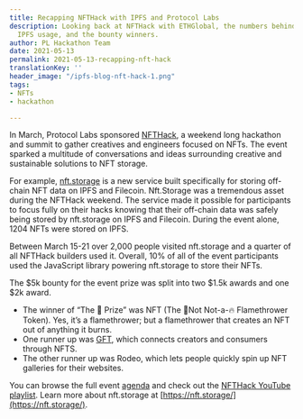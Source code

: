 ```yaml
---
title: Recapping NFTHack with IPFS and Protocol Labs
description: Looking back at NFTHack with ETHGlobal, the numbers behind the weekend’s
  IPFS usage, and the bounty winners.
author: PL Hackathon Team
date: 2021-05-13
permalink: 2021-05-13-recapping-nft-hack
translationKey: ''
header_image: "/ipfs-blog-nft-hack-1.png"
tags:
- NFTs
- hackathon

---
```

In March, Protocol Labs sponsored [NFTHack](https://nfthack.ethglobal.co/), a weekend long hackathon and summit to gather creatives and engineers focused on NFTs. The event sparked a multitude of conversations and ideas surrounding creative and sustainable solutions to NFT storage.

For example, [nft.storage](http://nft.storage/) is a new service built specifically for storing off-chain NFT data on IPFS and Filecoin. Nft.Storage was a tremendous asset during the NFTHack weekend. The service made it possible for participants to focus fully on their hacks knowing that their off-chain data was safely being stored by nft.storage on IPFS and Filecoin. During the event alone, 1204 NFTs were stored on IPFS.

Between March 15-21 over 2,000 people visited nft.storage and a quarter of all NFTHack builders used it. Overall, 10% of all of the event participants used the JavaScript library powering nft.storage to store their NFTs.

The $5k bounty for the event prize was split into two $1.5k awards and one $2k award.

* The winner of “The 🤯 Prize” was NFT (The 🚫Not Not-a-🔥 Flamethrower Token). Yes, it’s a flamethrower; but a flamethrower that creates an NFT out of anything it burns.
* One runner up was [GFT](https://showcase.ethglobal.co/nfthack/gft-pronounced-gift), which connects creators and consumers through NFTS.
* The other runner up was Rodeo, which lets people quickly spin up NFT galleries for their websites.

You can browse the full event [agenda](https://nfthack.ethglobal.co/) and check out the [NFTHack YouTube playlist](https://www.youtube.com/playlist?list=PLXzKMXK2aHh50g55xEroWasKorT1YkUKs). Learn more about nft.storage at [https://nft.storage/](https://nft.storage/).